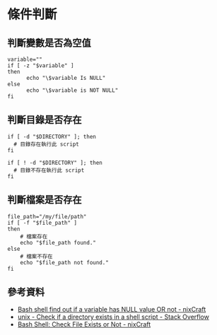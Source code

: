 # 條件判斷

## 判斷變數是否為空值


```shell
variable=""
if [ -z "$variable" ]
then
      echo "\$variable Is NULL"
else
      echo "\$variable is NOT NULL"
fi
```

## 判斷目錄是否存在

```shell
if [ -d "$DIRECTORY" ]; then
  # 目錄存在執行此 script
fi
```

```shell
if [ ! -d "$DIRECTORY" ]; then
  # 目錄不存在執行此 script
fi
```


## 判斷檔案是否存在


```shell
file_path="/my/file/path"
if [ -f "$file_path" ]
then
    # 檔案存在
	echo "$file_path found."
else
    # 檔案不存在
	echo "$file_path not found."
fi
```

## 參考資料
* [Bash shell find out if a variable has NULL value OR not - nixCraft](https://www.cyberciti.biz/faq/bash-shell-find-out-if-a-variable-has-null-value-or-not/)
* [unix - Check if a directory exists in a shell script - Stack Overflow](https://stackoverflow.com/questions/59838/check-if-a-directory-exists-in-a-shell-script)
* [Bash Shell: Check File Exists or Not - nixCraft](https://www.cyberciti.biz/faq/unix-linux-test-existence-of-file-in-bash/)
